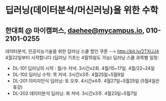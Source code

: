 # 딥러닝(데이터분석/머신러닝)을 위한 수학
## 한대희 @ 마이캠퍼스, daehee@mycampus.io,  010-2101-0255
데이터분석, 인공지능기술을 위한 답러닝 스쿨 할인 쿠폰 -->   http://bit.ly/2TXlJJ4  
4월22일부터 시작합니다 (딥러닝 기초는 4월15일도 가능) 
딥러닝 스쿨 과목별 일정:  
* DL-101 딥러닝의 시작 : 월/수 저녁. 3시간x2회. 4월/15~17일. 4월/22~24일
* DL-102 딥러닝 수학: 목 저녁. 3시간x3주. 4월25일~5월9일
* DL-201 이미지인식 딥러닝: 토 오후. 4시간x4주. 4월27일~5월25일 (5월4일은 휴강)
* DL-202 데이터분석 딥러닝: 화 저녁. 3시간x3주. 4월23일~5월7일

